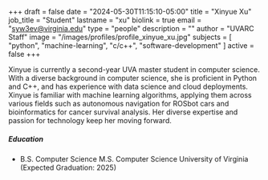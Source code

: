 +++
draft = false
date = "2024-05-30T11:15:10-05:00"
title = "Xinyue Xu"
job_title = "Student"
lastname = "xu"
biolink = true
email = "syw3ev@virginia.edu"
type = "people"
description = ""
author = "UVARC Staff"
image = "/images/profiles/profile_xinyue_xu.jpg"
subjects = [
  "python", "machine-learning", "c/c++", "software-development"
]
active = false
+++

Xinyue is currently a second-year UVA master student in computer science. With a diverse background in computer science, she is proficient in Python and C++, and has experience with data science and cloud deployments. Xinyue is familiar with machine learning algorithms, applying them across various fields such as autonomous navigation for ROSbot cars and bioinformatics for cancer survival analysis. Her diverse expertise and passion for technology keep her moving forward.

##### Education

- B.S. Computer Science
M.S. Computer Science
University of Virginia (Expected Graduation: 2025)
